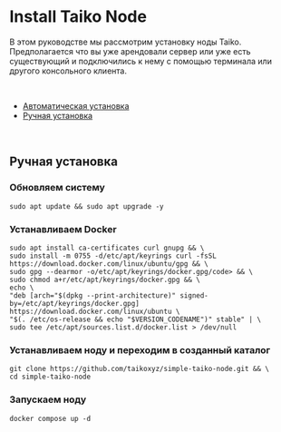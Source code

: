# Install Taiko Node
В этом руководстве мы рассмотрим установку ноды Taiko. Предполагается что вы уже арендовали сервер или уже есть существующий и подключились к нему с помощью терминала или другого консольного клиента.

<br/> 

<ul> 
 <li><a href="#automatic_install">Автоматическая установка</a></li> 
 <li><a href="#manual_install">Ручная установка</a></li> 
</ul>
<p name="automatic_install"> </p>

<br/>

<div name="manual_install">
 
 ## Ручная установка
 
   
  ### Обновляем систему
  ```
  sudo apt update && sudo apt upgrade -y
  ```
 
  
### Устанавливаем Docker
  
  ```
  sudo apt install ca-certificates curl gnupg && \
  sudo install -m 0755 -d/etc/apt/keyrings curl -fsSL https://download.docker.com/linux/ubuntu/gpg && \
  sudo gpg --dearmor -o/etc/apt/keyrings/docker.gpg/code> && \
  sudo chmod a+r/etc/apt/keyrings/docker.gpg && \
  echo \
  "deb [arch="$(dpkg --print-architecture)" signed-by=/etc/apt/keyrings/docker.gpg] https://download.docker.com/linux/ubuntu \
  "$(. /etc/os-release && echo "$VERSION_CODENAME")" stable" | \
  sudo tee /etc/apt/sources.list.d/docker.list > /dev/null
  ```
  
   ### Устанавливаем ноду и переходим в созданный каталог
   
   ```
   git clone https://github.com/taikoxyz/simple-taiko-node.git && \
   cd simple-taiko-node
   ```

  ### Запускаем ноду
  
  ```
  docker compose up -d
  ```
  
  </div>
